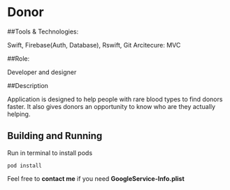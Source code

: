 # Donor

##Tools & Technologies: 

Swift, Firebase(Auth, Database), Rswift, Git
Arcitecure:  MVC


##Role: 

Developer and designer 


##Description

Application is designed to help people with rare blood types to find donors faster. It also gives donors an opportunity to know who are they actually helping.

## Building and Running

Run in terminal to install pods

```
pod install
```
Feel free to **contact me** if you need **GoogleService-Info.plist**
